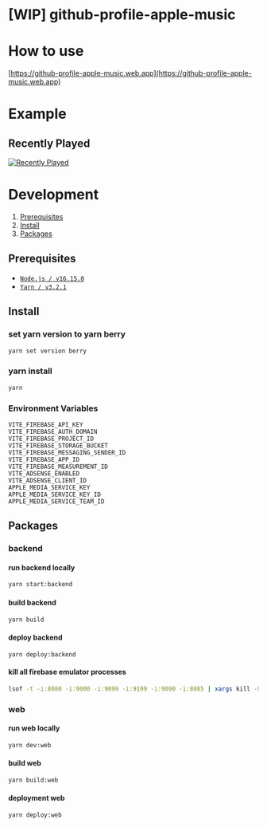 # [WIP] github-profile-apple-music

# How to use

[https://github-profile-apple-music.web.app](https://github-profile-apple-music.web.app)

# Example

## Recently Played
[![Recently Played](https://us-central1-github-profile-apple-music.cloudfunctions.net/api-v1/api/v1/users/QS7fm798JUAUOd5khxSk/recent/played/tracks)](https://us-central1-github-profile-apple-music.cloudfunctions.net/api-v1/api/v1/users/QS7fm798JUAUOd5khxSk/recent/played/tracks)


# Development

1. [Prerequisites](#Prerequisites)
2. [Install](#Install)
3. [Packages](#Packages)

## Prerequisites

* [`Node.js / v16.15.0`](https://nodejs.org/en/)
* [`Yarn / v3.2.1`](https://yarnpkg.com/)

## Install

### set yarn version to yarn berry

```bash
yarn set version berry
```

### yarn install

```bash
yarn
```

### Environment Variables

```text
VITE_FIREBASE_API_KEY
VITE_FIREBASE_AUTH_DOMAIN
VITE_FIREBASE_PROJECT_ID
VITE_FIREBASE_STORAGE_BUCKET
VITE_FIREBASE_MESSAGING_SENDER_ID
VITE_FIREBASE_APP_ID
VITE_FIREBASE_MEASUREMENT_ID
VITE_ADSENSE_ENABLED
VITE_ADSENSE_CLIENT_ID
APPLE_MEDIA_SERVICE_KEY
APPLE_MEDIA_SERVICE_KEY_ID
APPLE_MEDIA_SERVICE_TEAM_ID
```

## Packages

### backend

#### run backend locally

```bash
yarn start:backend
```

#### build backend

```bash
yarn build
```

#### deploy backend

```shell
yarn deploy:backend
```

#### kill all firebase emulator processes

```bash
lsof -t -i:8080 -i:9000 -i:9099 -i:9199 -i:9090 -i:8085 | xargs kill -9
```

### web

#### run web locally

```bash
yarn dev:web
```

#### build web

```bash
yarn build:web
```

#### deployment web

```bash
yarn deploy:web
```
